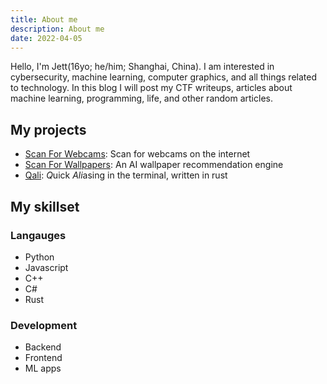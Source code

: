 ```yaml
---
title: About me
description: About me
date: 2022-04-05
---
```


Hello, I'm Jett(16yo; he/him; Shanghai, China).
I am interested in cybersecurity, machine learning, computer graphics, and all things related to technology.
In this blog I will post my CTF writeups, articles about machine learning, programming, life, and other random articles.

## My projects
- [Scan For Webcams](https://github.com/JettChenT/scan-for-webcams): Scan for webcams on the internet
- [Scan For Wallpapers](https://scan4wall.xyz): An AI wallpaper recommendation engine
- [Qali](https://github.com/JettChenT/qali): *Q*uick *Ali*asing in the terminal, written in rust

## My skillset

### Langauges
- Python
- Javascript
- C++
- C#
- Rust

### Development
- Backend
- Frontend
- ML apps
